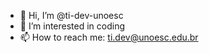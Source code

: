- 👋 Hi, I’m @ti-dev-unoesc
- 👀 I’m interested in coding
- 📫 How to reach me: ti.dev@unoesc.edu.br

<!---
ti-dev-unoesc/ti-dev-unoesc is a ✨ special ✨ repository because its `README.md` (this file) appears on your GitHub profile.
You can click the Preview link to take a look at your changes.
--->
